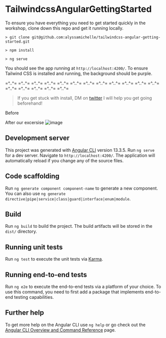 # TailwindcssAngularGettingStarted

To ensure you have everything you need to get started quickly in the workshop, clone down this repo and get it running locally.

`> git clone git@github.com:alyssamichelle/tailwindcss-angular-getting-started.git`

`> npm install`

`> ng serve`

You should see the app running at `http://localhost:4200/`. To ensure Tailwind CSS is installed and running, the background should be purple.

=^..^=   =^..^=   =^..^=    =^..^=    =^..^=    =^..^=    =^..^= =^..^=   =^..^=   =^..^=    =^..^=    =^..^=  =^..^=   =^..^=   =^..^=    =^..^=    =^..^=

> If you get stuck with install, DM on [twitter](https://twitter.com/AlyssaNicoll) I will help you get going beforehand!

Before

After our excersise
![image](https://user-images.githubusercontent.com/1058831/185470229-8a831bdc-ea79-4ab9-9a8e-7740dbf355ff.png)


## Development server

This project was generated with [Angular CLI](https://github.com/angular/angular-cli) version 13.3.5. Run `ng serve` for a dev server. Navigate to `http://localhost:4200/`. The application will automatically reload if you change any of the source files.

## Code scaffolding

Run `ng generate component component-name` to generate a new component. You can also use `ng generate directive|pipe|service|class|guard|interface|enum|module`.

## Build

Run `ng build` to build the project. The build artifacts will be stored in the `dist/` directory.

## Running unit tests

Run `ng test` to execute the unit tests via [Karma](https://karma-runner.github.io).

## Running end-to-end tests

Run `ng e2e` to execute the end-to-end tests via a platform of your choice. To use this command, you need to first add a package that implements end-to-end testing capabilities.

## Further help

To get more help on the Angular CLI use `ng help` or go check out the [Angular CLI Overview and Command Reference](https://angular.io/cli) page.
